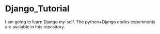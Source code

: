 # Django_Tutorial
 I am going to learn  Django  my-self. The python+Django codes experiments are avalable in this repository.
